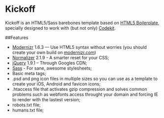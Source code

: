 Kickoff
=======

Kickoff is an HTML5/Sass barebones template based on [HTML5 Boilerplate](http://html5boilerplate.com), specially designed to work with (but not only) [Codekit](http://incident57.com/codekit).

##Features
- [Modernizr](http://modernizr.com) 1.6.3 — Use HTML5 syntax without worries (you should create your own build on [modernizr.com](http://modernizr.com/))
- [Normalizer](http://necolas.github.com/normalize.css) 2.1.9 - A smarter reset for your CSS;
- [jQuery](http://jquery.org) 1.9.1 – Through Googles CDN;
- [Sass](http://sass-lang.com) - For sane, awesome stylesheets;
- Basic meta tags;
- .psd and png icon files in multiple sizes so you can use as a template to create your iOS, Android and favicon icons;
- .htaccess file that activates gzip compression and solves common problems such as webfonts access throught your domain and forcing IE to render with the lastest version;
- robots.txt file;
- humans.txt file;

